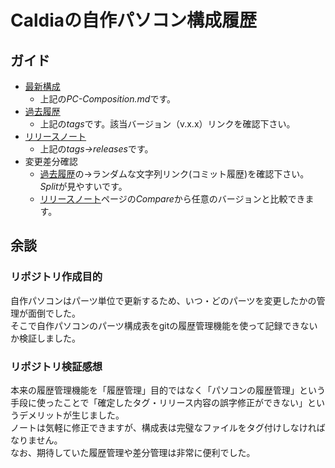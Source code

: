 # Caldiaの自作パソコン構成履歴

## ガイド
- [最新構成](https://github.com/CaldiaNX/caldia-homebuilt-computer/blob/main/PC-Composition.md)
  - 上記の*PC-Composition.md*です。
- [過去履歴](https://github.com/CaldiaNX/caldia-homebuilt-computer/tags)
  - 上記の*tags*です。該当バージョン（v.x.x）リンクを確認下さい。
- [リリースノート](https://github.com/CaldiaNX/caldia-homebuilt-computer/releases)
  - 上記の*tags→releases*です。
- 変更差分確認
  - [過去履歴](https://github.com/CaldiaNX/caldia-homebuilt-computer/tags)の→ランダムな文字列リンク(コミット履歴)を確認下さい。*Split*が見やすいです。
  - [リリースノート](https://github.com/CaldiaNX/caldia-homebuilt-computer/releases)ページの*Compare*から任意のバージョンと比較できます。

## 余談
### リポジトリ作成目的
自作パソコンはパーツ単位で更新するため、いつ・どのパーツを変更したかの管理が面倒でした。  
そこで自作パソコンのパーツ構成表をgitの履歴管理機能を使って記録できないか検証しました。

### リポジトリ検証感想
本来の履歴管理機能を「履歴管理」目的ではなく「パソコンの履歴管理」という手段に使ったことで「確定したタグ・リリース内容の誤字修正ができない」というデメリットが生じました。  
ノートは気軽に修正できますが、構成表は完璧なファイルをタグ付けしなければなりません。  
なお、期待していた履歴管理や差分管理は非常に便利でした。  
